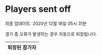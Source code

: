 # Players sent off
최종 업데이트: 2020년 12월 18일 05시 31분


경기 중 오류가 발생하는 경우 자동으로 퇴장됩니다.


| 퇴장된 참가자 |
|:---:|